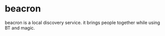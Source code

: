 beacron
=======

beacron is a local discovery service. it brings people together while using BT and magic.
